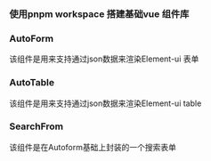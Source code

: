 ### 使用pnpm workspace 搭建基础vue 组件库

### AutoForm
 该组件是用来支持通过json数据来渲染Element-ui 表单
 
### AutoTable
 该组件是用来支持通过json数据来渲染Element-ui table
 
### SearchFrom
 该组件是在Autoform基础上封装的一个搜索表单
